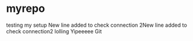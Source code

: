 # myrepo
testing my setup
New line added to check connection
2New line added to check connection2
lolling
Yipeeeee Git

